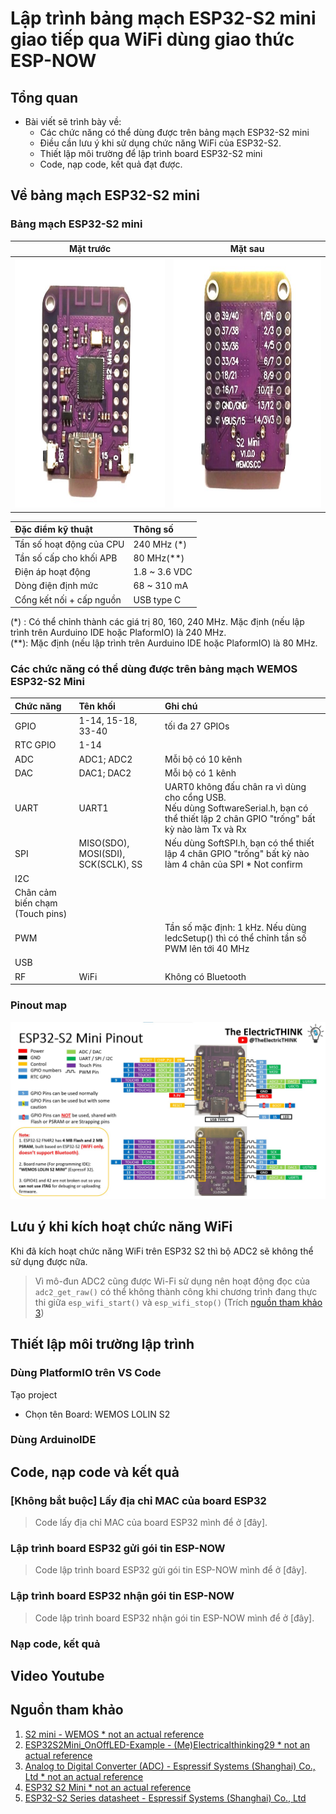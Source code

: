 # Lập trình bảng mạch ESP32-S2 mini giao tiếp qua WiFi dùng giao thức ESP-NOW

## Tổng quan
- Bài viết sẽ trình bày về:
  - Các chức năng có thể dùng được trên bảng mạch ESP32-S2 mini
  - Điều cần lưu ý khi sử dụng chức năng WiFi của ESP32-S2.
  - Thiết lập môi trường để lập trình board ESP32-S2 mini
  - Code, nạp code, kết quả đạt được.
 
## Về bảng mạch ESP32-S2 mini
### Bảng mạch ESP32-S2 mini
<div align="center">

| Mặt trước | Mặt sau |
|:---:|:---:|
|<img src="https://github.com/ElectricalThinking29/ESP32S2Mini_ESP-NOW-com/blob/main/images/esp32s2mini_front_brightened.jpg" width="400" height="400" />|<img src="https://github.com/ElectricalThinking29/ESP32S2Mini_ESP-NOW-com/blob/main/images/esp32s2mini_rear_brightened.jpg" width="400" height="400" />|
  
| Đặc điểm kỹ thuật | Thông số |
|:---|:---|
|Tần số hoạt động của CPU | 240 MHz (*)|
|Tần số cấp cho khối APB| 80 MHz(**) |
|Điện áp hoạt động | 1.8 ~ 3.6 VDC |
|Dòng điện định mức | 68 ~ 310 mA |
|Cổng kết nối + cấp nguồn| USB type C|

</div>
(*) : Có thể chỉnh thành các giá trị 80, 160, 240 MHz. Mặc định (nếu lập trình trên Aurduino IDE hoặc PlaformIO) là 240 MHz.
<br />(**): Mặc định (nếu lập trình trên Aurduino IDE hoặc PlaformIO) là 80 MHz.


### Các chức năng có thể dùng được trên bảng mạch WEMOS ESP32-S2 Mini
|Chức năng|Tên khối|Ghi chú|
|:---|:---|:---|
|GPIO|1-14, 15-18, 33-40| tối đa 27 GPIOs|
|RTC GPIO|1-14||
|ADC|ADC1; ADC2|Mỗi bộ có 10 kênh|
|DAC|DAC1; DAC2|Mỗi bộ có 1 kênh |
|UART|UART1|UART0 không đấu chân ra vì dùng cho cổng USB.<br />Nếu dùng SoftwareSerial.h, bạn có thể thiết lập 2 chân GPIO "trống" bất kỳ nào làm Tx và Rx|
|SPI|MISO(SDO), MOSI(SDI), SCK(SCLK), SS|Nếu dùng SoftSPI.h, bạn có thể thiết lập 4 chân GPIO "trống" bất kỳ nào làm 4 chân của SPI * Not confirm|
|I2C|||
|Chân cảm biến chạm (Touch pins)|||
|PWM||Tần số mặc định: 1 kHz. Nếu dùng ledcSetup() thì có thể chỉnh tần số PWM lên tới 40 MHz|
|USB|||
|RF|WiFi|Không có Bluetooth|

### Pinout map
![ESP32-S2 Mini Pinout](/images/ESP32S2MiniPinoutVer2.jpg)

## Lưu ý khi kích hoạt chức năng WiFi
Khi đã kích hoạt chức năng WiFi trên ESP32 S2 thì bộ ADC2 sẽ không thể sử dụng được nữa.
> Vì mô-đun ADC2 cũng được Wi-Fi sử dụng nên hoạt động đọc của `adc2_get_raw()` có thể không thành công khi chương trình đang thực thi giữa `esp_wifi_start()` và `esp_wifi_stop()` (Trích [nguồn tham khảo 3](#Nguồn-tham-khảo))

## Thiết lập môi trường lập trình
### Dùng PlatformIO trên VS Code
Tạo project
  - Chọn tên Board: WEMOS LOLIN S2 


### Dùng ArduinoIDE


## Code, nạp code và kết quả
### [Không bắt buộc] Lấy địa chỉ MAC của board ESP32

> Code lấy địa chỉ MAC của board ESP32 mình để ở [đây].

### Lập trình board ESP32 gửi gói tin ESP-NOW

> Code lập trình board ESP32 gửi gói tin ESP-NOW mình để ở [đây].

### Lập trình board ESP32 nhận gói tin ESP-NOW

> Code lập trình board ESP32 nhận gói tin ESP-NOW mình để ở [đây].

### Nạp code, kết quả

## Video Youtube

## Nguồn tham khảo
1. [S2 mini - WEMOS * not an actual reference](https://www.wemos.cc/en/latest/s2/s2_mini.html)
2. [ESP32S2Mini_OnOffLED-Example - (Me)Electricalthinking29 * not an actual reference](https://github.com/ElectricalThinking29/ESP32S2Mini_OnOffLED-Example/tree/main)
3. [Analog to Digital Converter (ADC) - Espressif Systems (Shanghai) Co., Ltd * not an actual reference](https://docs.espressif.com/projects/esp-idf/en/v4.4.1/esp32s2/api-reference/peripherals/adc.html)
4. [ESP32 S2 Mini * not an actual reference](https://www.sudo.is/docs/esphome/boards/esp32s2mini/)
5. [ESP32-S2 Series datasheet - Espressif Systems (Shanghai) Co., Ltd](https://www.espressif.com/sites/default/files/documentation/esp32-s2_datasheet_en.pdf)
